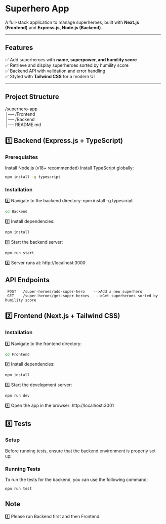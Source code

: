 # Superhero App

A full-stack application to manage superheroes, built with **Next.js (Frontend)** and **Express.js, Node.js (Backend)**.

---

## Features

✅ Add superheroes with **name, superpower, and humility score**  
✅ Retrieve and display superheroes sorted by humility score  
✅ Backend API with validation and error handling  
✅ Styled with **Tailwind CSS** for a modern UI

---

## Project Structure

/superhero-app  
│── /Frontend  
│── /Backend  
│── README.md

## 1️⃣ Backend (Express.js + TypeScript)

### Prerequisites

Install Node.js (v18+ recommended)
Install TypeScript globally:
```bash
npm install -g typescript
```


### Installation

1️⃣ Navigate to the backend directory:
npm install -g typescript
```bash
cd Backend
```
          
2️⃣ Install dependencies:
```bash
npm install
```
          
3️⃣ Start the backend server:
```bash
npm run start
```
4️⃣ Server runs at: http://localhost:3000

## API Endpoints

     POST	/super-heroes/add-super-hero	-->Add a new superhero
     GET	/super-heroes/get-super-heroes   -->Get superheroes sorted by humility score

## 2️⃣ Frontend (Next.js + Tailwind CSS)

### Installation

1️⃣ Navigate to the frontend directory:
```bash
cd Frontend
```

2️⃣ Install dependencies:
```bash
npm install
```

3️⃣ Start the development server:
```bash
npm run dev
```

4️⃣ Open the app in the browser: http://localhost:3001

## 3️⃣ Tests
### Setup

Before running tests, ensure that the backend environment is properly set up:

### Running Tests
To run the tests for the backend, you can use the following command:
```bash
npm run test
```

## Note
1️⃣ Please run Backend first and then Frontend

